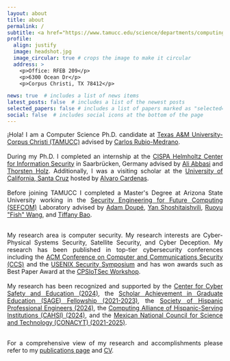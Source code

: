 ```yaml
---
layout: about
title: about
permalink: /
subtitle: <a href="https://www.tamucc.edu/science/departments/computing-sciences/index.php" target="blank">Department of Computer Science</a>.
profile:
  align: justify
  image: headshot.jpg
  image_circular: true # crops the image to make it circular
  address: >
    <p>Office: RFEB 209</p>
    <p>6300 Ocean Dr</p>
    <p>Corpus Christi, TX 78412</p>

news: true  # includes a list of news items
latest_posts: false  # includes a list of the newest posts
selected_papers: false # includes a list of papers marked as "selected={true}"
social: false  # includes social icons at the bottom of the page
---
```


<div style="text-align: justify;">
  ¡Hola! I am a Computer Science Ph.D. candidate at <a href="https://tamucc.edu/" target="blank">Texas A&M University-Corpus Christi (TAMUCC)</a> advised by <a href="https://carlosrubiomedrano.com/" target="blank">Carlos Rubio-Medrano</a>. <br /><br />
  During my Ph.D. I completed an internship at the <a href="https://cispa.de/en" target="blank">CISPA Helmholtz Center for Information Security</a> in Saarbrücken, Germany advised by <a href="https://scholar.google.com/citations?user=7BgdiU4AAAAJ&hl=en&oi=ao" target="blank">Ali Abbasi</a> and <a href="https://scholar.google.com/citations?user=tv2HR38AAAAJ&hl=en" target="blank">Thorsten Holz</a>. Additionally, I was a visiting scholar at the <a href="https://srl-ucsc.github.io/" target="blank">University of California, Santa Cruz</a> hosted by <a href="https://users.soe.ucsc.edu/~alacarde/" target="blank">Alvaro Cardenas</a>. <br /><br />
  Before joining TAMUCC I completed a Master's Degree at Arizona State University working in the <a href="https://sefcom.asu.edu/" target="blank">Security Engineering for Future Computing (SEFCOM)</a> Laboratory advised by <a href="https://adamdoupe.com/" target="blank">Adam Doupé</a>, <a href="http://www.yancomm.net/" target="blank">Yan Shoshitaishvili</a>, <a href="https://rev.fish/" target="blank">Ruoyu "Fish" Wang</a>, and <a href="https://www.tiffanybao.com/" target="blank">Tiffany Bao</a>. <br /><br />

  My research area is computer security. My research interests are Cyber-Physical Systems Security, Satellite Security, and Cyber Deception.
  My research has been published in top-tier cybersecurity conferences including the <a href="https://www.sigsac.org/ccs/CCS2020/conference-program.html" target="blank">ACM Conference on Computer and Communications Security (CCS)</a> and the <a href="https://www.usenix.org/conference/usenixsecurity24" target="blank">USENIX Security Symposium</a> and has won awards such as Best Paper Award at the <a href="https://cpsiotsec2024b.github.io/" target="blank">CPSIoTSec Workshop</a>.<br /><br />
  My research has been recognized and supported by the <a href="https://www.iamcybersafe.org/s/2024-scholarship-recipients" target="blank">Center for Cyber Safety and Education (2024)</a>, the <a href="https://www.tamucc.edu/research/graduate-excellence/funding/sage.php" target="blank">Scholar Achievement in Graduate Education (SAGE) Fellowship (2021-2023)</a>, the <a href="https://shpe.org/" target="blank">Society of Hispanic Professional Engineers (2024)</a>, the <a href="https://cahsi.utep.edu/news-posts/cahsi-student-scholars/" target="blank">Computing Alliance of Hispanic-Serving Institutions (CAHSI) (2024)</a>, and the <a href="https://conahcyt.mx/" target="blank">Mexican National Council for Science and Technology (CONACYT) (2021-2025)</a>. <br /><br />

  For a comprehensive view of my research and accomplishments please refer to my <a href="https://efrenlopez.org/publications/" target="blank">publications page</a> and <a href="https://efrenlopez.org/assets/pdf/cv_academic_efrenlopez.pdf" target="blank">CV</a>.<br /><br />
</div>